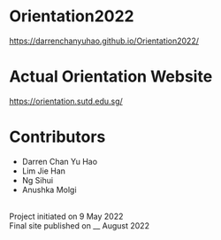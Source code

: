 # Orientation2022
https://darrenchanyuhao.github.io/Orientation2022/

# Actual Orientation Website
https://orientation.sutd.edu.sg/

# Contributors
- Darren Chan Yu Hao <br>
- Lim Jie Han <br>
- Ng Sihui <br>
- Anushka Molgi <br>
<br>
Project initiated on 9 May 2022 <br>
Final site published on __ August 2022
